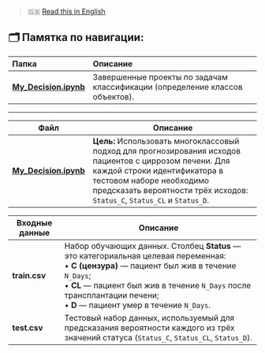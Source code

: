 > 🇬🇧 [Read this in English](README_EN.md)


## 🗂️ Памятка по навигации:

| Папка | Описание |
|:------|:----------|
| **[My_Decision.ipynb](My_Decision.ipynb)** | Завершенные проекты по задачам классификации (определение классов объектов). |

---
| Файл | Описание |
|------|-----------|
| **[My_Decision.ipynb](My_Decision.ipynb)** | **Цель:** Использовать многоклассовый подход для прогнозирования исходов пациентов с циррозом печени. Для каждой строки идентификатора в тестовом наборе необходимо предсказать вероятности трёх исходов: `Status_C`, `Status_CL` и `Status_D`. |


| **Входные данные** | **Описание** |
|------|-----------|
| **train.csv** | Набор обучающих данных. Столбец **Status** — это категориальная целевая переменная: <br>• **C (цензура)** — пациент был жив в течение `N_Days`; <br>• **CL** — пациент был жив в течение `N_Days` после трансплантации печени; <br>• **D** — пациент умер в течение `N_Days`. |
| **test.csv** | Тестовый набор данных, используемый для предсказания вероятности каждого из трёх значений статуса (`Status_C`, `Status_CL`, `Status_D`). |
